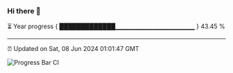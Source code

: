 ### Hi there 👋

⏳ Year progress { █████████████▁▁▁▁▁▁▁▁▁▁▁▁▁▁▁▁▁ } 43.45 %

---

⏰ Updated on Sat, 08 Jun 2024 01:01:47 GMT

![Progress Bar CI](https://github.com/JuvenileQ/Progress-Bar-CI/workflows/main/badge.svg)
